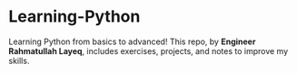 # Learning-Python
Learning Python from basics to advanced! This repo, by **Engineer Rahmatullah Layeq**, includes exercises, projects, and notes to improve my skills.
